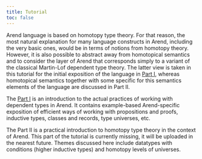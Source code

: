 ```yaml
---
title: Tutorial
toc: false
---
```


Arend language is based on homotopy type theory. For that reason, the most natural explanation for many language constructs in Arend,
including the very basic ones, would be in terms of notions from homotopy theory. However, it is also possible to abstract away from 
homotopical semantics and to consider the layer of Arend that corresponds simply to a variant of the classical Martin-Lof dependent
type theory. The latter view is taken in this tutorial for the initial exposition of the language in [Part I](PartI), whereas homotopical semantics
together with some specific for this semantics elements of the language are discussed in Part II. 

The [Part I](PartI) is an introduction to the actual practices of working with dependent types in Arend. It contains
example-based Arend-specific exposition of efficient ways of working with propositions and proofs, inductive types, classes and records,
type universes, etc.

The Part II is a practical introduction to homotopy type theory in the context of Arend. This part of the tutorial is currently missing, it will
be uploaded in the nearest future. Themes discussed here include datatypes with conditions (higher inductive types) and homotopy levels of
universes.
